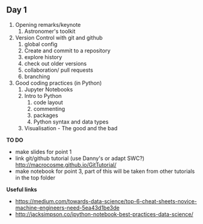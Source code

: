 ## Day 1

1. Opening remarks/keynote
    1. Astronomer's toolkit
2. Version Control with git and github
    1. global config
    2. Create and commit to a repository
    3. explore history
    4. check out older versions
    5. collaboration/ pull requests
    6. branching
3. Good coding practices (in Python)
    1. Jupyter Notebooks
    2. Intro to Python
        1. code layout
        2. commenting
        3. packages
        4. Python syntax and data types
    3. Visualisation - The good and the bad


**TO DO**

- make slides for point 1
- link git/github tutorial (use Danny's or adapt SWC?) http://macrocosme.github.io/GitTutorial/
- make notebook for point 3, part of this will be taken from other tutorials in the top folder


**Useful links**

- https://medium.com/towards-data-science/top-6-cheat-sheets-novice-machine-engineers-need-5ea43d1be3de
- http://jacksimpson.co/ipython-notebook-best-practices-data-science/
